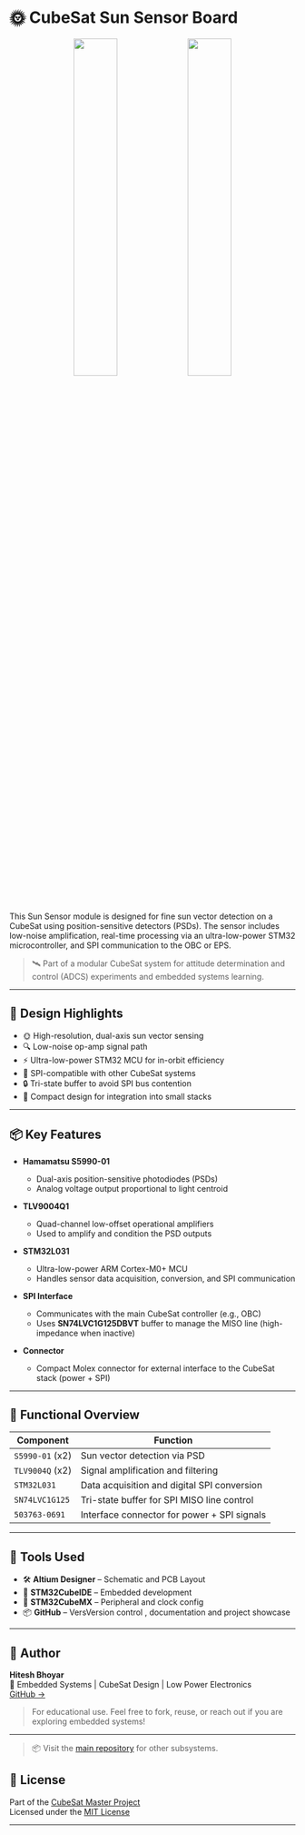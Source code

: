 # 🌞 CubeSat Sun Sensor Board

<p align="center">
<img  width="39%" src="https://github.com/hiteshbhoyar03/Cubesat-master/blob/main/Sun%20Sensor/gallery/sunsensor%20front.png">
<img  width="39%" src="https://github.com/hiteshbhoyar03/Cubesat-master/blob/main/Sun%20Sensor/gallery/sunsensor%20back.png">
</p>

This Sun Sensor module is designed for fine sun vector detection on a CubeSat using position-sensitive detectors (PSDs). The sensor includes low-noise amplification, real-time processing via an ultra-low-power STM32 microcontroller, and SPI communication to the OBC or EPS.

> 🛰️ Part of a modular CubeSat system for attitude determination and control (ADCS) experiments and embedded systems learning.

---

## 🔧 Design Highlights

- 🌞 High-resolution, dual-axis sun vector sensing
- 🔍 Low-noise op-amp signal path
- ⚡ Ultra-low-power STM32 MCU for in-orbit efficiency
- 🔌 SPI-compatible with other CubeSat systems
- 🔒 Tri-state buffer to avoid SPI bus contention
- 🧩 Compact design for integration into small stacks

---

## 📦 Key Features

- **Hamamatsu S5990-01**
  - Dual-axis position-sensitive photodiodes (PSDs)
  - Analog voltage output proportional to light centroid

- **TLV9004Q1**
  - Quad-channel low-offset operational amplifiers
  - Used to amplify and condition the PSD outputs

- **STM32L031**
  - Ultra-low-power ARM Cortex-M0+ MCU
  - Handles sensor data acquisition, conversion, and SPI communication

- **SPI Interface**
  - Communicates with the main CubeSat controller (e.g., OBC)
  - Uses **SN74LVC1G125DBVT** buffer to manage the MISO line (high-impedance when inactive)

- **Connector**
  - Compact Molex connector for external interface to the CubeSat stack (power + SPI)

---

## 📐 Functional Overview

| Component                   | Function                                      |
|-----------------------------|-----------------------------------------------|
| `S5990-01` (x2)             | Sun vector detection via PSD                  |
| `TLV9004Q` (x2)             | Signal amplification and filtering            |
| `STM32L031`                 | Data acquisition and digital SPI conversion   |
| `SN74LVC1G125`              | Tri-state buffer for SPI MISO line control    |
| `503763-0691`               | Interface connector for power + SPI signals   |

---

## 🔧 Tools Used

- 🛠 **Altium Designer** – Schematic and PCB Layout  
- 🔌 **STM32CubeIDE** – Embedded development
- 🔌 **STM32CubeMX** – Peripheral and clock config  
- 📦 **GitHub** – VersVersion control , documentation and project showcase

---

## 👤 Author

**Hitesh Bhoyar**  
📍 Embedded Systems | CubeSat Design | Low Power Electronics  
[GitHub →](https://github.com/hiteshbhoyar03)
> For educational use. Feel free to fork, reuse, or reach out if you are exploring embedded systems!

---

> 📦 Visit the [main repository](https://github.com/hiteshbhoyar03/Cubesat-master) for other subsystems.

## 📜 License

Part of the [CubeSat Master Project](https://github.com/hiteshbhoyar03/Cubesat-master)  
Licensed under the [MIT License](../LICENSE)

---
